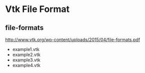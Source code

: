 # Vtk File Format

## file-formats
http://www.vtk.org/wp-content/uploads/2015/04/file-formats.pdf

* example1.vtk
* example2.vtk
* example3.vtk
* example4.vtk

